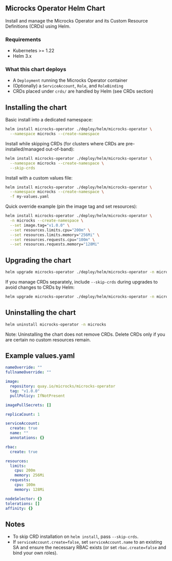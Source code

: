 ## Microcks Operator Helm Chart

Install and manage the Microcks Operator and its Custom Resource Definitions (CRDs) using Helm.

### Requirements
- Kubernetes >= 1.22
- Helm 3.x

### What this chart deploys
- A `Deployment` running the Microcks Operator container
- (Optionally) a `ServiceAccount`, `Role`, and `RoleBinding`
- CRDs placed under `crds/` are handled by Helm (see CRDs section)

## Installing the chart

Basic install into a dedicated namespace:

```bash
helm install microcks-operator ./deploy/helm/microcks-operator \
  --namespace microcks --create-namespace
```

Install while skipping CRDs (for clusters where CRDs are pre-installed/managed out-of-band):

```bash
helm install microcks-operator ./deploy/helm/microcks-operator \
  --namespace microcks --create-namespace \
  --skip-crds
```

Install with a custom values file:

```bash
helm install microcks-operator ./deploy/helm/microcks-operator \
  --namespace microcks --create-namespace \
  -f my-values.yaml
```

Quick override example (pin the image tag and set resources):

```bash
helm install microcks-operator ./deploy/helm/microcks-operator \
  -n microcks --create-namespace \
  --set image.tag="v1.0.0" \
  --set resources.limits.cpu="200m" \
  --set resources.limits.memory="256Mi" \
  --set resources.requests.cpu="100m" \
  --set resources.requests.memory="128Mi"
```

## Upgrading the chart

```bash
helm upgrade microcks-operator ./deploy/helm/microcks-operator -n microcks
```

If you manage CRDs separately, include `--skip-crds` during upgrades to avoid changes to CRDs by Helm:

```bash
helm upgrade microcks-operator ./deploy/helm/microcks-operator -n microcks --skip-crds
```

## Uninstalling the chart

```bash
helm uninstall microcks-operator -n microcks
```

Note: Uninstalling the chart does not remove CRDs. Delete CRDs only if you are certain no custom resources remain.


## Example values.yaml

```yaml
nameOverride: ""
fullnameOverride: ""

image:
  repository: quay.io/microcks/microcks-operator
  tag: "v1.0.0"
  pullPolicy: IfNotPresent

imagePullSecrets: []

replicaCount: 1

serviceAccount:
  create: true
  name: ""
  annotations: {}

rbac:
  create: true

resources:
  limits:
    cpu: 200m
    memory: 256Mi
  requests:
    cpu: 100m
    memory: 128Mi

nodeSelector: {}
tolerations: []
affinity: {}
```

## Notes
- To skip CRD installation on `helm install`, pass `--skip-crds`.
- If `serviceAccount.create=false`, set `serviceAccount.name` to an existing SA and ensure the necessary RBAC exists (or set `rbac.create=false` and bind your own roles).

